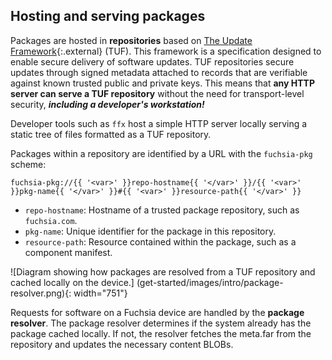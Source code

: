 ## Hosting and serving packages

Packages are hosted in **repositories** based on
[The Update Framework](https://theupdateframework.io/){:.external} (TUF).
This framework is a specification designed to enable secure delivery of software
updates. TUF repositories secure updates through signed metadata attached to
records that are verifiable against known trusted public and private keys.
This means that **any HTTP server can serve a TUF repository** without the need
for transport-level security, **_including a developer's workstation!_**

<aside class="key-point">
Developer tools such as <code>ffx</code> host a simple HTTP server locally
serving a static tree of files formatted as a TUF repository.
</aside>

Packages within a repository are identified by a URL with the
`fuchsia-pkg` scheme:

```none
fuchsia-pkg://{{ '<var>' }}repo-hostname{{ '</var>' }}/{{ '<var>' }}pkg-name{{ '</var>' }}#{{ '<var>' }}resource-path{{ '</var>' }}
```

* `repo-hostname`: Hostname of a trusted package repository, such as `fuchsia.com`.
* `pkg-name`: Unique identifier for the package in this repository.
* `resource-path`: Resource contained within the package, such as a component
  manifest.

![Diagram showing how packages are resolved from a TUF repository and cached
locally on the device.]
(get-started/images/intro/package-resolver.png){: width="751"}

Requests for software on a Fuchsia device are handled by the
**package resolver**. The package resolver determines if the system already has
the package cached locally. If not, the resolver fetches the meta.far from the
repository and updates the necessary content BLOBs.
